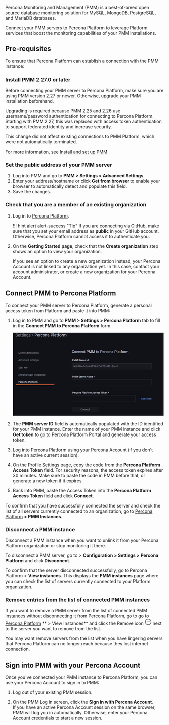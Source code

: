 Percona Monitoring and Management (PMM) is a best-of-breed open source database monitoring solution for MySQL, MongoDB, PostgreSQL, and MariaDB databases.

Connect your PMM servers to Percona Platform to leverage Platform services that boost the monitoring capabilities of your PMM installations.

## Pre-requisites

To ensure that Percona Platform can establish a connection with the PMM instance:

### Install PMM 2.27.0 or later

Before connecting your PMM server to Percona Platform, make sure you are using PMM version 2.27 or newer. Otherwise, upgrade your PMM installation beforehand.

Upgrading is required because PMM 2.25 and 2.26 use username/password authentication for connecting to Percona Platform. Starting with PMM 2.27, this was replaced with access token authentication to support federated identity and increase security.

This change did not affect existing connections to PMM Platform, which were not automatically terminated.

For more information, see [Install and set up PMM](https://www.percona.com/doc/percona-monitoring-and-management/2.x/setting-up/index.html).

### Set the public address of your PMM server

1. Log into PMM and go to **PMM > Settings > Advanced Settings**.
2. Enter your address/hostname or click **Get from browser** to enable your browser to automatically detect and populate this field.
3. Save the changes.

### Check that you are a member of an existing organization

1. Log in to [Percona Platform](https://portal.percona.com).

    !!! hint alert alert-success "Tip"
      If you are connecting via GitHub, make sure that you set your email address as **public** in your GitHub account. Otherwise, Percona Platform cannot access it to authenticate you.

2. On the **Getting Started page**, check that the **Create organization** step shows an option to view your organization. <br/>

   If you see an option to create a new organization instead, your Percona Account is not linked to any organization yet. In this case, contact your account administrator, or create a new organization for your Percona Account.

## Connect PMM to Percona Platform

To connect your PMM server to Percona Platform, generate a personal access token from Platform and paste it into PMM:

1. Log in to PMM and go to **PMM > Settings > Percona Platform** tab to fill in the **Connect PMM to Percona Platform** form.

   ![Connect PMM to Percona Platform](images/pmm-connect-to-platform.png)

2. The **PMM server ID** field is automatically populated with the ID identified for your PMM instance. Enter the name of your PMM instance and click **Get token** to go to Percona Platform Portal and generate your access token.
3. Log into Percona Platform using your Percona Account (if you don't have an active current session).
4. On the Profile Settings page, copy the code from the **Percona Platform Access Token** field.
   For security reasons, the access token expires after 30 minutes. Make sure to paste the code in PMM before that, or generate a new token if it expires.
5. Back into PMM, paste the Access Token into the **Percona Platform Access Token** field and click **Connect**.

To confirm that you have successfully connected the server and check the list of all servers currently connected to an organization, go to [Percona Platform](https://portal.percona.com) **> PMM Instances**. 

### Disconnect a PMM instance

Disconnect a PMM instance when you want to unlink it from your Percona Platform organization or stop monitoring it there.

To disconnect a PMM server, go to > <i class="uil uil-cog"></i> **Configuration > Settings > Percona Platform** and click **Disconnect**.

To confirm that the server disconnected successfully, go to Percona Platform > **View instances**. This displays the **PMM instances** page where you can check the list of servers currently connected to your Platform organization.

### Remove entries from the list of connected PMM instances

If you want to remove a PMM server from the list of connected PMM instances without disconnecting it from Percona Platform, go to go to [Percona Platform](https://portal.percona.com) ** > View Instances** and click the Remove icon ![Remove icon](images/remove-instance.png) next to the server you want to remove from the list.

You may want remove servers from the list when you have lingering servers that Percona Platform can no longer reach because they lost internet connection. 

## Sign into PMM with your Percona Account

Once you've connected your PMM instance to Percona Platform, you can use your Percona Account to sign in to PMM:

1. Log out of your existing PMM session.

2. On the PMM Log in screen, click the **Sign in with Percona Account**. <br/>
   If you have an active Percona Account session on the same browser, PMM will log you in automatically. Otherwise, enter your Percona Account credentials to start a new session.
